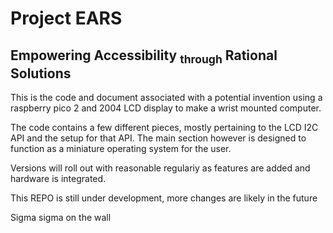 # Project EARS
## Empowering Accessibility <sub>through</sub> Rational Solutions

This is the code and document associated with a potential invention using a raspberry pico 2 and 2004 LCD display to make a wrist mounted computer.

The code contains a few different pieces, mostly pertaining to the LCD I2C API and the setup for that API.
The main section however is designed to function as a miniature operating system for the user.

Versions will roll out with reasonable regulariy as features are added and hardware is integrated.

This REPO is still under development, more changes are likely in the future

Sigma sigma on the wall
